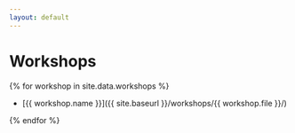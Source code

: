 ```yaml
---
layout: default
---
```


# Workshops

{% for workshop in site.data.workshops %}

- [{{ workshop.name }}]({{ site.baseurl }}/workshops/{{ workshop.file }}/)

{% endfor %}